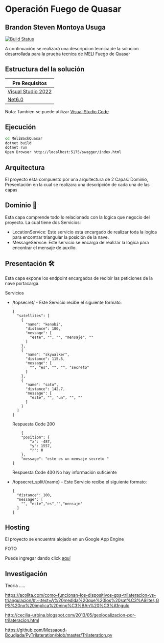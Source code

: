 # Operación Fuego de Quasar
## Brandon Steven Montoya Usuga

[![Build Status](https://travis-ci.org/joemccann/dillinger.svg?branch=master)](https://travis-ci.org/joemccann/dillinger)

A continuación se realizará una descripcion tecnica de la solucion desarrollada para la prueba tecnica de MELI Fuego de Quasar


## Estructura del la solución
| Pre Requisitos |
| ------ |
| [Visual Studio 2022](https://code.visualstudio.com/download) | [Visual]|
| [Net6.0](https://dotnet.microsoft.com/en-us/download/dotnet/6.0) |

Nota: Tambien se puede utilizar [Visual Studio Code](https://code.visualstudio.com/download)

## Ejecución
```sh
cd MeliBackQuasar
dotnet build
dotnet run
Open Browser http://localhost:5175/swagger/index.html
```

## Arquitectura
El proyecto esta compuesto por una arquitectura de 2 Capas: Dominio, Presentación en la cual se realizara una descripción de cada una de las capas
## Dominio 🔩
Esta capa comprende todo lo relacionado con la logica que negocio del proyecto.
La cual tiene dos Servicios:
- LocationService: Este servicio esta encargado de realizar toda la logica para encontrar triangular la posición de la nave.
- MessageService: Este servicio se encarga de realizar la logica para encontrar el mensaje de auxilio.

## Presentación 🛠️
Esta capa expone los endpoint encargados de recibir las peticiones de la nave portacarga.

 Servicios

* /topsecret/ - Este Servicio recibe el siguiente formato:
    ```
    {
      "satellites": [
        {
          "name": "kenobi",
          "distance": 100,
          "message": [
            "este", "", "", "mensaje", ""
          ]
        },
        {
          "name": "skywalker",
          "distance": 115.5,
          "message": [
            "", "es", "", "", "secreto"
          ]
        },
        {
          "name": "sato",
          "distance": 142.7,
          "message": [
            "este", "", "un", "", ""
          ]
        }
      ]
    }
    ```
    Respuesta Code 200
    ```
        {
        "position": {
            "x": -487,
            "y": 1557,
            "r": 0
        },
        "message": "este es un mensaje secreto "
    }
    ```
    Respuesta Code 400
        No hay información suficiente
    
* /topsecret_split/{name} - Este Servicio recibe el siguiente formato:
    ```
    {
      "distance": 100,
      "message": [
        "", "este","es","","mensaje"
      ]
    }
    ```
    
## Hosting
El proyecto se encuentra alojado en un Google App Engine

FOTO

Puede ingregar dando click [aquí](https://mebackquasar-image-zeityctk4q-uc.a.run.app/swagger/index.html/)


## Investigación

Teoria .....


https://acolita.com/como-funcionan-los-dispositivos-gps-trilateracion-vs-triangulacion/#:~:text=A%20medida%20que%20los%20sat%C3%A9lites,GPS%20no%20implica%20ning%C3%BAn%20%C3%A1ngulo

http://cecilia-urbina.blogspot.com/2013/05/geolocalizacion-por-trilateracion.html

https://github.com/Messaoud-Boudjada/PyTrilateration/blob/master/Trilateration.py